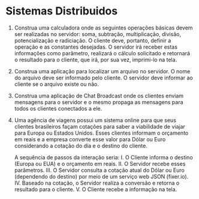 # Sistemas Distribuidos 

1. Construa uma calculadora onde as seguintes operações básicas devem ser realizadas no
servidor: soma, subtração, multiplicação, divisão, potencialização e radiciação. O cliente
deve, portanto, definir a operação e as constantes desejadas. O servidor irá receber estas
informações como parâmetro, realizará o cálculo solicitado e retornará o resultado para o
cliente, que irá, por sua vez, imprimi-lo na tela.

2. Construa uma aplicação para localizar um arquivo no servidor. O nome do arquivo deve ser
informado pelo cliente. O servidor deve informar ao cliente se o arquivo existe ou não.

3. Construa uma aplicação de Chat Broadcast onde os clientes enviam mensagens para o
servidor e o mesmo propaga as mensagens para todos os clientes conectados a ele.

4. Uma agência de viagens possui um sistema online para que seus clientes brasileiros façam
cotações para saber a viabilidade de viajar para Europa ou Estados Unidos. Esses clientes
informam o orçamento em reais e a empresa converte esse valor para Dólar ou Euro
considerando a cotação do dia e o destino do cliente.

    A sequência de passos da interação seria:
    I. O Cliente informa o destino (Europa ou EUA) e o orçamento em reais.
    II. O Servidor recebe esses parâmetros.
    III. O Servidor consulta a cotação atual do Dólar ou Euro (dependendo do destino)
    por meio de um serviço web JSON (fixer.io).
    IV. Baseado na cotação, o Servidor realiza a conversão e retorna o resultado para o
    cliente.
    V. O Cliente recebe a informação na tela.
